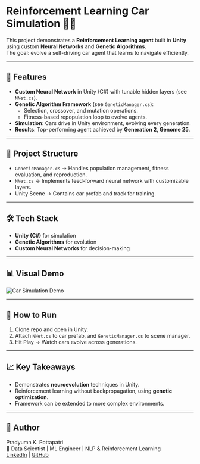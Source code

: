 # Reinforcement Learning Car Simulation 🚗🤖

This project demonstrates a **Reinforcement Learning agent** built in **Unity** using custom **Neural Networks** and **Genetic Algorithms**.  
The goal: evolve a self-driving car agent that learns to navigate efficiently.

---

## 🔑 Features
- **Custom Neural Network** in Unity (C#) with tunable hidden layers (see `NNet.cs`).
- **Genetic Algorithm Framework** (see `GeneticManager.cs`):
  - Selection, crossover, and mutation operations.
  - Fitness-based repopulation loop to evolve agents.  
- **Simulation**: Cars drive in Unity environment, evolving every generation.  
- **Results**: Top-performing agent achieved by **Generation 2, Genome 25**.  

---

## 📂 Project Structure
- `GeneticManager.cs` → Handles population management, fitness evaluation, and reproduction.
- `NNet.cs` → Implements feed-forward neural network with customizable layers.  
- Unity Scene → Contains car prefab and track for training.  

---

## 🛠 Tech Stack
- **Unity (C#)** for simulation
- **Genetic Algorithms** for evolution
- **Custom Neural Networks** for decision-making  

---

## 📊 Visual Demo
![Car Simulation Demo](https://pottapatri.itch.io/reinforcement-learning)

---

## 🚀 How to Run
1. Clone repo and open in Unity.  
2. Attach `NNet.cs` to car prefab, and `GeneticManager.cs` to scene manager.  
3. Hit Play → Watch cars evolve across generations.  

---

## 📈 Key Takeaways
- Demonstrates **neuroevolution** techniques in Unity.  
- Reinforcement learning without backpropagation, using **genetic optimization**.  
- Framework can be extended to more complex environments.  

---

## 👤 Author
Pradyumn K. Pottapatri  
📍 Data Scientist | ML Engineer | NLP & Reinforcement Learning  
[LinkedIn](https://www.linkedin.com/) | [GitHub](https://github.com/ner-aim)
